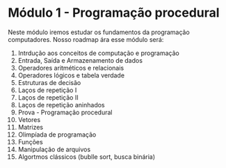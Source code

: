 # Módulo 1 - Programação procedural

Neste módulo iremos estudar os fundamentos da programação computadores. Nosso roadmap ára esse módulo será:

1. Intrdução aos conceitos de computação e programação
2. Entrada, Saída e Armazenamento de dados
3. Operadores aritméticos e relacionais
4. Operadores lógicos e tabela verdade
5. Estruturas de decisão
6. Laços de repetição I
7. Laços de repetição II
8. Laços de repetição aninhados
9. Prova - Programação procedural
10. Vetores
11. Matrizes
12. Olimpíada de programação
13. Funções
14. Manipulação de arquivos
15. Algortmos clássicos (bublle sort, busca binária)
